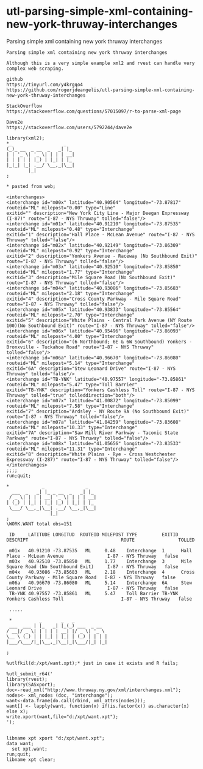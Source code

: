 # utl-parsing-simple-xml-containing-new-york-thruway-interchanges
Parsing simple xml containing new york thruway interchanges

    Parsing simple xml containing new york thruway interchanges

    Although this is a very simple example xml2 and rvest can handle very complex web scraping.

    github
    https://tinyurl.com/y4krgqo4
    https://github.com/rogerjdeangelis/utl-parsing-simple-xml-containing-new-york-thruway-interchanges

    StackOverflow
    https://stackoverflow.com/questions/57015097/r-to-parse-xml-page

    Dave2e
    https://stackoverflow.com/users/5792244/dave2e

    library(xml2);
    *_                   _
    (_)_ __  _ __  _   _| |_
    | | '_ \| '_ \| | | | __|
    | | | | | |_) | |_| | |_
    |_|_| |_| .__/ \__,_|\__|
            |_|
    ;

    * pasted from web;

    <interchanges>
    <interchange id="m00x" latitude="40.90564" longitude="-73.87817" routeid="ML" milepost="0.00" type="Line"
    exitid="" description="New York City Line - Major Deegan Expressway (I-87)" route="I-87 - NYS Thruway" tolled="false"/>
    <interchange id="m01x" latitude="40.91210" longitude="-73.87535" routeid="ML" milepost="0.48" type="Interchange"
    exitid="1" description="Hall Place - McLean Avenue" route="I-87 - NYS Thruway" tolled="false"/>
    <interchange id="m02x" latitude="40.92149" longitude="-73.86309" routeid="ML" milepost="0.92" type="Interchange"
    exitid="2" description="Yonkers Avenue - Raceway (No Southbound Exit)" route="I-87 - NYS Thruway" tolled="false"/>
    <interchange id="m03x" latitude="40.92510" longitude="-73.85850" routeid="ML" milepost="1.77" type="Interchange"
    exitid="3" description="Mile Square Road (No Southbound Exit)" route="I-87 - NYS Thruway" tolled="false"/>
    <interchange id="m04x" latitude="40.93086" longitude="-73.85683" routeid="ML" milepost="2.18" type="Interchange"
    exitid="4" description="Cross County Parkway - Mile Square Road" route="I-87 - NYS Thruway" tolled="false"/>
    <interchange id="m05x" latitude="40.93833" longitude="-73.85564" routeid="ML" milepost="2.70" type="Interchange"
    exitid="5" description="White Plains - Central Park Avenue (NY Route 100)(No Southbound Exit)" route="I-87 - NYS Thruway" tolled="false"/>
    <interchange id="m06x" latitude="40.95496" longitude="-73.86093" routeid="ML" milepost="4.00" type="Interchange"
    exitid="6" description="(6 Northbound; 6E & 6W Southbound) Yonkers - Bronxville - Tuckahoe Road" route="I-87 - NYS Thruway" tolled="false"/>
    <interchange id="m06a" latitude="40.96670" longitude="-73.86080" routeid="ML" milepost="5.14" type="Interchange"
    exitid="6A" description="Stew Leonard Drive" route="I-87 - NYS Thruway" tolled="false"/>
    <interchange id="TB-YNK" latitude="40.97557" longitude="-73.85861" routeid="ML" milepost="5.47" type="Toll Barrier"
    exitid="TB-YNK" description="Yonkers Cashless Toll" route="I-87 - NYS Thruway" tolled="true" tolleddirection="both"/>
    <interchange id="m07x" latitude="41.00872" longitude="-73.85099" routeid="ML" milepost="7.58" type="Interchange"
    exitid="7" description="Ardsley - NY Route 9A (No Southbound Exit)" route="I-87 - NYS Thruway" tolled="false"/>
    <interchange id="m07a" latitude="41.04259" longitude="-73.83608" routeid="ML" milepost="10.33" type="Interchange"
    exitid="7A" description="Saw Mill River Parkway - Taconic State Parkway" route="I-87 - NYS Thruway" tolled="false"/>
    <interchange id="m08x" latitude="41.05656" longitude="-73.83533" routeid="ML" milepost="11.31" type="Interchange"
    exitid="8" description="White Plains - Rye - Cross Westchester Expressway (I-287)" route="I-87 - NYS Thruway" tolled="false"/>
    </interchanges>
    ;;;;
    run;quit;

    *            _               _
      ___  _   _| |_ _ __  _   _| |_
     / _ \| | | | __| '_ \| | | | __|
    | (_) | |_| | |_| |_) | |_| | |_
     \___/ \__,_|\__| .__/ \__,_|\__|
                    |_|
    ;
    \WORK.WANT total obs=151

     ID     LATITUDE LONGITUD  ROUTEID MILEPOST TYPE         EXITID DESCRIPT                                  ROUTE                TOLLED

     m01x   40.91210 -73.87535   ML     0.48    Interchange  1      Hall Place - McLean Avenue                I-87 - NYS Thruway   false
     m03x   40.92510 -73.85850   ML     1.77    Interchange  3      Mile Square Road (No Southbound Exit)     I-87 - NYS Thruway   false
     m04x   40.93086 -73.85683   ML     2.18    Interchange  4      Cross County Parkway - Mile Square Road   I-87 - NYS Thruway   false
     m06a   40.96670 -73.86080   ML     5.14    Interchange  6A     Stew Leonard Drive                        I-87 - NYS Thruway   false
     TB-YNK 40.97557 -73.85861   ML     5.47    Toll Barrier TB-YNK Yonkers Cashless Toll                     I-87 - NYS Thruway   false

     .....

     *          _       _   _
     ___  ___ | |_   _| |_(_) ___  _ __
    / __|/ _ \| | | | | __| |/ _ \| '_ \
    \__ \ (_) | | |_| | |_| | (_) | | | |
    |___/\___/|_|\__,_|\__|_|\___/|_| |_|

    ;

    %utlfkil(d:/xpt/want.xpt);* just in case it exists and R fails;

    %utl_submit_r64('
    library(rvest);
    library(SASxport);
    doc<-read_xml("http://www.thruway.ny.gov/xml/interchanges.xml");
    nodes<- xml_nodes (doc, "interchange");
    want<-data.frame(do.call(rbind, xml_attrs(nodes)));
    want[] <- lapply(want, function(x) if(is.factor(x)) as.character(x) else x);
    write.xport(want,file="d:/xpt/want.xpt");
    ');


    libname xpt xport "d:/xpt/want.xpt";
    data want;
      set xpt.want;
    run;quit;
    libname xpt clear;

